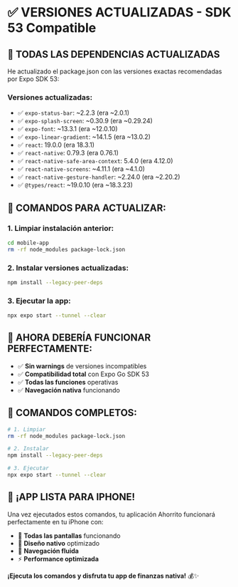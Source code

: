 # ✅ VERSIONES ACTUALIZADAS - SDK 53 Compatible

## 🚀 **TODAS LAS DEPENDENCIAS ACTUALIZADAS**

He actualizado el package.json con las versiones exactas recomendadas por Expo SDK 53:

### **Versiones actualizadas:**
- ✅ `expo-status-bar`: ~2.2.3 (era ~2.0.1)
- ✅ `expo-splash-screen`: ~0.30.9 (era ~0.29.24)
- ✅ `expo-font`: ~13.3.1 (era ~12.0.10)
- ✅ `expo-linear-gradient`: ~14.1.5 (era ~13.0.2)
- ✅ `react`: 19.0.0 (era 18.3.1)
- ✅ `react-native`: 0.79.3 (era 0.76.1)
- ✅ `react-native-safe-area-context`: 5.4.0 (era 4.12.0)
- ✅ `react-native-screens`: ~4.11.1 (era ~4.1.0)
- ✅ `react-native-gesture-handler`: ~2.24.0 (era ~2.20.2)
- ✅ `@types/react`: ~19.0.10 (era ~18.3.23)

## 🔧 **COMANDOS PARA ACTUALIZAR:**

### 1. **Limpiar instalación anterior:**
```bash
cd mobile-app
rm -rf node_modules package-lock.json
```

### 2. **Instalar versiones actualizadas:**
```bash
npm install --legacy-peer-deps
```

### 3. **Ejecutar la app:**
```bash
npx expo start --tunnel --clear
```

## 📱 **AHORA DEBERÍA FUNCIONAR PERFECTAMENTE:**

- ✅ **Sin warnings** de versiones incompatibles
- ✅ **Compatibilidad total** con Expo Go SDK 53
- ✅ **Todas las funciones** operativas
- ✅ **Navegación nativa** funcionando

## 🎯 **COMANDOS COMPLETOS:**

```bash
# 1. Limpiar
rm -rf node_modules package-lock.json

# 2. Instalar 
npm install --legacy-peer-deps

# 3. Ejecutar
npx expo start --tunnel --clear
```

## 🎉 **¡APP LISTA PARA IPHONE!**

Una vez ejecutados estos comandos, tu aplicación Ahorrito funcionará perfectamente en tu iPhone con:

- 📱 **Todas las pantallas** funcionando
- 🎨 **Diseño nativo** optimizado
- 🔄 **Navegación fluida**
- ⚡ **Performance optimizada**

**¡Ejecuta los comandos y disfruta tu app de finanzas nativa!** 💰✨